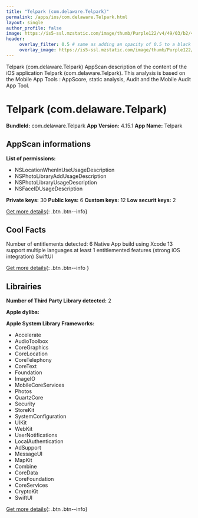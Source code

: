 ```yaml
---
title: "Telpark (com.delaware.Telpark)"
permalink: /apps/ios/com.delaware.Telpark.html
layout: single
author_profile: false
image: https://is5-ssl.mzstatic.com/image/thumb/Purple122/v4/49/03/b2/4903b23d-4251-9139-a991-5f41a116064f/AppIcon-0-1x_U007emarketing-0-7-0-85-220.png/512x512bb.jpg
header: 
     overlay_filter: 0.5 # same as adding an opacity of 0.5 to a black background
     overlay_image: https://is5-ssl.mzstatic.com/image/thumb/Purple122/v4/49/03/b2/4903b23d-4251-9139-a991-5f41a116064f/AppIcon-0-1x_U007emarketing-0-7-0-85-220.png/512x512bb.jpg
---
```

Telpark (com.delaware.Telpark) AppScan description of the content of the iOS application Telpark (com.delaware.Telpark). This analysis is based on the Mobile App Tools : AppScore, static analysis, Audit and the Mobile Audit App Tool.

# Telpark (com.delaware.Telpark)

**BundleId:** com.delaware.Telpark
**App Version:** 4.15.1
**App Name:** Telpark


## AppScan informations 

**List of permissions:** 
- NSLocationWhenInUseUsageDescription
- NSPhotoLibraryAddUsageDescription
- NSPhotoLibraryUsageDescription
- NSFaceIDUsageDescription
  
  
**Private keys:** 30
**Public keys:** 6
**Custom keys:** 12
**Low securit keys:** 2
  
[Get more details](/pricing.html){: .btn .btn--info}

## Cool Facts

Number of entitlements detected: 6
Native App
build using Xcode 13
support multiple languages
at least 1 entitlemented features (strong iOS integration)
SwiftUI
  
[Get more details](/pricing.html){: .btn .btn--info }

## Librairies 
**Number of Third Party Library detected:** 2


**Apple dylibs:**


**Apple System Library Frameworks:**
- Accelerate
- AudioToolbox
- CoreGraphics
- CoreLocation
- CoreTelephony
- CoreText
- Foundation
- ImageIO
- MobileCoreServices
- Photos
- QuartzCore
- Security
- StoreKit
- SystemConfiguration
- UIKit
- WebKit
- UserNotifications
- LocalAuthentication
- AdSupport
- MessageUI
- MapKit
- Combine
- CoreData
- CoreFoundation
- CoreServices
- CryptoKit
- SwiftUI


  
[Get more details](/pricing.html){: .btn .btn--info}


